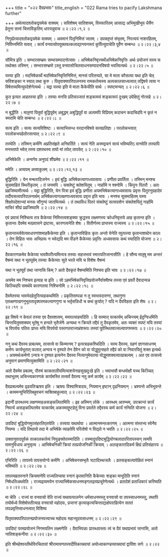 +++
title = "०२२ दैवप्रभावः"
title_english = "022 Rama tries to pacify Lakshmana further"

+++
अथेत्यादश्लोकद्वयमेकं वाक्यम् । सविशेषम् सातिशयम्, विस्फारितम् आसाद्य अभिमुखीभूय धैर्येण हेतुना सत्त्वं चित्ताविकृतिम् धारयन्नुवाच  ॥  २।२२।१,२  ॥   

  

निगृह्येत्यादश्लोकद्वयमेकं वाक्यम् । अवमानं पितृनिमित्तं जातम् । उपक्लृप्तं संभृतम्, निरत्ययं नाशरहितम्, निर्विघ्नमिति यावत् । कार्यं वनवासोपयुक्तवल्कलाद्यानयनरूपं कुर्वित्युवाचेति पूर्वेण सम्बन्धः  ॥  २।२२।३,४  ॥   

  

सौमित्र इति । सम्भारसम्भ्रमः सम्भासम्पादनोत्सवः । अभिषेकनिवृत्त्यर्थेअभिषेकनिवृत्तिः अर्थः प्रयोजनं यस्य स तथोक्तः तस्मिन् । सम्भारसम्भ्रमो ऽस्तु वनवासोचितसाधनसम्पादनविषयो भवत्वित्यर्थः  ॥  २।२२।५  ॥   

  

यस्या इति । मदभिषेकार्थे मदभिषेकनिवृत्तिनिमित्तं, मानसं परितप्यते, सा मे माता कौसल्या यथा इति चेत् सविशङ्का न स्यात् तथा कुरु । पितृवाक्यपरिपालनस्य रामकर्तव्यस्य अल्पकालसाध्यत्वात् तद्विषये त्वया न विषेत्तव्यमित्युपदेशेनेत्यर्थः । यद्वा यस्या इति मे माता कैकेयीति वार्थः । स्पष्टमन्यत्  ॥  २।२२।६  ॥   

  

कुत इत्यत आहतस्या इति । तस्याः मनसि प्रतिसञ्जातं शङ्कामयं शङ्कारूपं दुःखम् उपेक्षितुं नोत्सहे  ॥  २।२२।७  ॥   

  

न बुद्धीति । मातृ़णां पितुर्वा बुद्धिपूर्वम् अबुद्धम् अबुद्धिपूर्वं वा अल्पमपि विप्रियम् कदाचन कदाचिदपि न कृतं न स्मरामि चेति सम्बन्धः  ॥  २।२२।८  ॥   

  

सत्य इति । सत्यः सत्यविशिष्टः । सत्याभिसन्धः वरदानविषये सत्यप्रतिज्ञः । परलोकभयात् परलोकभयहेतोरसत्यात्  ॥  २।२२।९  ॥   

  

तस्येति । तस्मिन् कर्मणि अप्रतिसंहृते अनिवर्तिते । सत्यं नेति अस्मद्वचनं सत्यं भविष्यतिऽ वानवेति तस्यापि मनस्तापो भवेत् तस्य दशरथस्य तापो मां तपेत् तापयेत्  ॥  २।२२।१०  ॥   

  

अभिषेकेति । अन्वगेव अनुपदं शीघ्रमेव  ॥  २।२२।११  ॥   

  

ममेति । अव्यग्रम् अव्याकुलम्  ॥  २।२२।१२,१३  ॥   

  

बुद्धिरिति । येन मन्थरादिजनेन । इयं बुद्धिः अभिषेकत्यागाध्यवसायः । प्रणीता प्रवर्तिता । तस्मिन् मनश्च सुसमाहितं स्थिरीकृतम् । तं जनमपि । सक्लेष्टुं क्लेशयितुम् । नार्हामि न श्क्नोमि । किंपुनः पितरौ । अतः प्रव्रजिष्यामीत्यर्थः । यद्वा बुद्धिरिति, येन पित्रा इयं बुद्धिः प्रणीता अयमभिषेकत्यागाध्यवसायः प्रवृत्तः पितुरनुग्रहादेव तदीयसत्यपरिपालनार्थम् अभिषेकत्यागलक्षणाध्यवसायः प्रवृत्त इति भावः । मनश्च सुसमाहितम् यस्य शिक्षोपदेशाभ्यां मनसः सौगुण्यं जातमित्यर्थः । तं तथाविधं पितरं संक्लेष्टुं सत्यपाशेन संक्लेशयितुं नार्हामि माचिरं शीघ्रं प्रव्रजिष्यामि  ॥  २।२२।१४  ॥   

  

एवं प्रवासं निश्चित्य तत्र कैकेय्या निमित्तत्वशङ्क्या क्रुद्धस्य लक्ष्मणस्य क्रोधनिवृत्तये आह कृतान्त इति । कृतान्तः दैवमेव मत्प्रवासने द्रष्टव्यः, कारणत्वनेति शेषः । वितीर्णस्य प्राप्तस्य राज्यस्य  ॥  २।२२।१५  ॥   

  

कृतान्तस्त्वेवेत्यवधारणांशमाहकैकेय्या इति । कृतान्तविहितः कृतः अन्तो येनेति व्युत्पत्त्या कृतान्तशब्देन कालः । तेन विहितः भावः अभिप्रायः न भवेद्यदि मम पीडने कैकेय्याः प्रवृत्तिः अध्यवसायः कथं स्यादिति योजना  ॥  २।२२।१६  ॥   

  

दैवकारणकमेव कैकेय्या भाववैपरीत्यमित्यत्र तस्याः सहजभावं स्मारयतिजानासीति । हे सौम्य मातृषु मम अन्तरं वैषम्यं यथा न भूतपूर्वम् तस्याः कैकेय्याः सुते भरते मयि च विशेषः वैषम्यं  

यथा न भूतपूर्वं तथा जानासि किम् ? अतो दैवकृतं वैषम्यमिति निश्चय इति भावः  ॥  २।२२।१७  ॥   

  

अयमेव मम निश्चय इत्याह स इति । सो ऽहमभिषेकनिवृत्तिप्रयोजनैर्वाक्यैश्च तस्या एवं प्रवर्ते दैवादन्यन्न किञ्चिदपि समर्थये कारणतया निश्चिनोमि  ॥  २।२२।१८  ॥   

  

दैवमेतस्या भावभेदहेतुरित्याहकथमिति । प्रकृतिसम्पन्ना न तु स्वभावदारुणा, तथागुणा एतत्क्षणात्प्रगनुभूततादृक्परमकल्याणगुणा च भर्तृसन्निधौ च कथं कुर्यात् ? यदि न दैवविहता इति शेषः  ॥  २।२२।१९  ॥   

  

इह विषये न केवलं तस्या एव दैववशत्वम्, ममापत्याहयदिति । हि यस्मात् यत्कार्यम् अचिन्त्यम् ईदृग्विधमिति चिन्तयितुमशक्यम् भूतेषु न हन्यते भृतैर्जनैः अन्यथा न क्रियते तद्दैवं तु दैवकृतमेव, अतः व्यक्तं स्पष्टं मयि तस्यां च विपर्ययः पतितः प्राप्तः मयि विपर्ययो पस्तगतराज्यभ्रंशरूपः तस्यां पूर्वस्थितवात्सल्यापगमरूपः  ॥  २।२२।२०  ॥   

  

ननु कथं दैवस्य प्राबल्यम्, तत्सत्त्वे वा किम्मानम् ? इत्यत्राहकश्चिदिति । यस्य दैवस्य, ग्रहणं ज्ञानसाधनम् कर्मणः कार्यभूतात् फलात् अन्यत्र न दृश्यते तेन दैवेन को वा योद्धुमुत्सहते तद्दैवं को वा निवारयितुं शक्त इत्यर्थः । अयमर्थःकर्मणो ऽन्यत्र न दृश्यत इत्यनेन दैवस्य नित्यानुमेयतया योद्धुमशक्यत्वात्प्राबल्यम् । अत एव तत्सत्त्वे अनुमानं प्रमाणमित्युक्तमिति  ॥  २।२२।२१  ॥   

  

अतो दैवमेव प्रबलम्, पौरुषं काकतालीयमित्याशयेनाहसुखदुःखे इति । भवाभावौ बन्धमोक्षौ यच्च किञ्चित् तथाभूतम् अचिन्त्यकारणकं कार्यमस्ति तत्सर्वं दैवस्य नतु कर्म कार्यम्  ॥  २।२२।२२  ॥   

  

दैवप्राबल्यमेव द्रढयतिऋषय इति । ऋषयः विश्वामित्रादयः, नियमान् इष्टान् दृढनियमान् । भ्रश्यन्ते अभिभूयन्ते । काममन्युभिरितिबहुवचनं व्यक्तिबाहुल्यात्  ॥  २।२२।२३  ॥   

  

इदानीं प्रारब्धस्य लक्षणमाहअसङ्कल्पितमिति । इह अस्मिन् लोके । आरब्धम् आरम्भम्, उपक्रान्तं कार्यं निवर्त्य असङ्कल्पितमेव यत्कार्यम् अकस्माद्दुष्टहेतुं विना प्रवर्तते तद्दैवस्य कर्म कार्यं नन्विति योजना  ॥  २।२२।२४  ॥   

  

उपदिष्टं बुद्धियोगमुपसंहरतिएतयेति । तत्त्वया यथार्थया । आत्मानमन्तःकरणम् । आत्मना संस्तभ्य स्वेनैव नियम्य । यदि तिष्ठासे तदा मे अभिषेके व्याहतेपि परितोषो न विद्यते न भवति  ॥  २।२२।२५  ॥   

  

उक्तानुवादपूर्वकं तत्कालकर्तव्यं नियुङ्क्तेतस्मादिति । तस्मादुपदिष्टबुद्धियोगबलादपरितापस्सन् त्वमपि मामनुविधाय अनुसृत्य । आभिषेचनिकीं क्रियां तत्प्रयोजनिकीं क्रियाम् । अलङ्कारादिकर्म क्षिप्रं प्रतिसंहारय  ॥  २।२२।२६  ॥   

  

एभिरिति । तापस्ये तापसयोग्ये कर्मणि । अभिषेचनसम्भृतैः घटादिस्थजलैः । व्रतसङ्कल्पापेक्षितं स्नानं भविष्यति  ॥  २।२२।२७  ॥   

  

तापस्यव्रतस्नाने क्रियमाणेपि राज्यलिप्सया स्नानं कृतवानिति कैकेय्याः शङ्का माभूदिति स्नानं निषेधतिअथवेति । राज्यद्रव्यमयेन राज्याभिषेकसाधनमङ्गलद्रव्यप्रचुरेणेत्यर्थः । व्रतादेशं व्रताधिकारं करिष्यति  ॥  २।२२।२८  ॥   

  

मा चेति । राज्यं वा वनवासो वेति राज्यं यथावत्पालनेन धर्मसाधनमस्तु वनवासो वा तपस्साधनमस्तु, तथापि तयोर्मध्ये विशेषोस्तीत्याह वनवासो महोदयः, प्रजानां कृत्याकृत्यचिन्ताद्याक्षेपराहित्येन सततं तपःप्रवृत्तिसाधनत्वात् विशिष्य  

पितृवाक्यपरिपालनप्रयोजनवत्त्वाच्च महोदयः महाभ्युदयसाधनम्  ॥  २।२२।२९  ॥   

  

उपदिष्टं परमप्रयोजनं निगमयतिन लक्ष्मणेति । दैवाभिपन्नाः प्रारब्धग्रस्ताः त्वं च दैवं यथाप्रभावं जानासि, अतो नातिशङ्कनीया  ॥  २।२२।३०  ॥   

  

इति श्रीमहेश्वरतीर्थविरचितायां श्रीरामायणतत्त्वदीपिकाख्यायां अयोध्याकाण्डव्याख्यायां द्वाविंशः सर्गः  ॥  २।२२  ॥   

  

  

